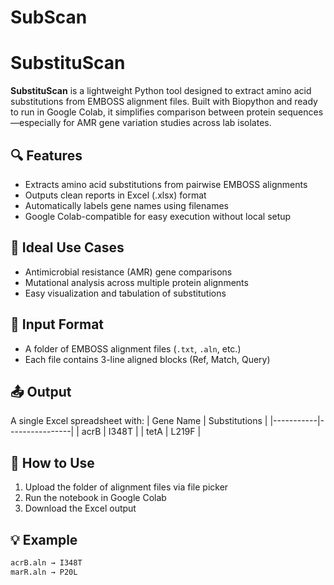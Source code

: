 # SubScan
# SubstituScan

**SubstituScan** is a lightweight Python tool designed to extract amino acid substitutions from EMBOSS alignment files. Built with Biopython and ready to run in Google Colab, it simplifies comparison between protein sequences—especially for AMR gene variation studies across lab isolates.

## 🔍 Features
- Extracts amino acid substitutions from pairwise EMBOSS alignments
- Outputs clean reports in Excel (.xlsx) format
- Automatically labels gene names using filenames
- Google Colab-compatible for easy execution without local setup

## 🧪 Ideal Use Cases
- Antimicrobial resistance (AMR) gene comparisons
- Mutational analysis across multiple protein alignments
- Easy visualization and tabulation of substitutions

## 📂 Input Format
- A folder of EMBOSS alignment files (`.txt`, `.aln`, etc.)
- Each file contains 3-line aligned blocks (Ref, Match, Query)

## 📤 Output
A single Excel spreadsheet with:
| Gene Name | Substitutions |
|-----------|----------------|
| acrB      | I348T          |
| tetA      | L219F          |

## 🚀 How to Use
1. Upload the folder of alignment files via file picker
2. Run the notebook in Google Colab
3. Download the Excel output

## 💡 Example
```bash
acrB.aln → I348T
marR.aln → P20L


    


